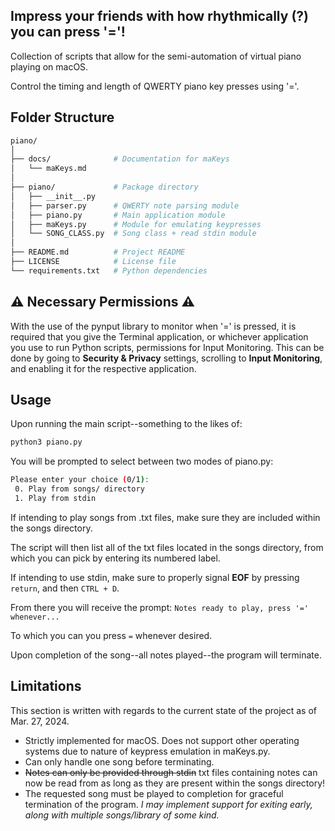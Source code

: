 ## Impress your friends with how rhythmically (?) you can press '='!
Collection of scripts that allow for the semi-automation of virtual piano playing on macOS.

Control the timing and length of QWERTY piano key presses using '='.

## Folder Structure
```bash
piano/
│
├── docs/              # Documentation for maKeys
│   └── maKeys.md
│
├── piano/             # Package directory
│   ├── __init__.py
│   ├── parser.py      # QWERTY note parsing module
│   ├── piano.py       # Main application module
│   ├── maKeys.py      # Module for emulating keypresses
│   └── SONG_CLASS.py  # Song class + read stdin module
│
├── README.md          # Project README
├── LICENSE            # License file
└── requirements.txt   # Python dependencies
```
## ⚠️ Necessary Permissions ⚠️
With the use of the pynput library to monitor when '=' is pressed, it is required that you give the Terminal application, or whichever application you use to run Python scripts, permissions for Input Monitoring.
This can be done by going to **Security & Privacy** settings, scrolling to **Input Monitoring**, and enabling it for the respective application.

## Usage

Upon running the main script--something to the likes of:
```bash
python3 piano.py
```
You will be prompted to select between two modes of piano.py:
```bash
Please enter your choice (0/1):
 0. Play from songs/ directory
 1. Play from stdin

```
If intending to play songs from .txt files, make sure they are included within the songs directory.

The script will then list all of the txt files located in the songs directory, from which you can pick by entering its numbered label.

If intending to use stdin, make sure to properly signal **EOF** by pressing ```return```, and then ```CTRL + D```.

From there you will receive the prompt:
```Notes ready to play, press '=' whenever...```

To which you can you press ``=`` whenever desired.

Upon completion of the song--all notes played--the program will terminate.

## Limitations
This section is written with regards to the current state of the project as of Mar. 27, 2024. 
- Strictly implemented for macOS. Does not support other operating systems due to nature of keypress emulation in maKeys.py.
- Can only handle one song before terminating. 
- ~~Notes can only be provided through stdin~~ txt files containing notes can now be read from as long as they are present within the songs directory!
- The requested song must be played to completion for graceful termination of the program.  *I may implement support for exiting early, along with multiple songs/library of some kind.*

